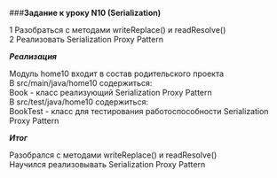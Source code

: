 ###**Задание к уроку N10 (Serialization)**

1 Разобраться с методами writeReplace() и readResolve()  
2 Реализовать Serialization Proxy Pattern  

***Реализация***

Модуль home10 входит в состав родительского проекта  
В src/main/java/home10 содержиться:  
Book - класс реализующий Serialization Proxy Pattern  
В src/test/java/home10 содержиться:  
BookTest - класс для тестирования работоспособности Serialization Proxy Pattern  

***Итог***

Разобрался с методами writeReplace() и readResolve()  
Научился реализовывать Serialization Proxy Pattern  
